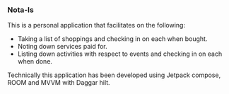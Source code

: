 ### Nota-ls
This is a personal application that facilitates on the following:
* Taking a list of shoppings and checking in on each when bought. 
* Noting down services paid for.
* Listing down activities with respect to events and checking in on each when done.

Technically this application has been developed using Jetpack compose, ROOM and MVVM with Daggar hilt.
